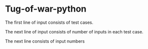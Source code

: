 # Tug-of-war-python

The first line of input consists of test cases.

The next line of input consists of number of inputs in each test case.

The next line consists of input numbers

